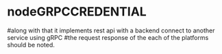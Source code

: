# nodeGRPCCREDENTIAL
#along with that it implements rest api with a backend connect to another service using gRPC
#the request response of the each of the platforms should be noted.